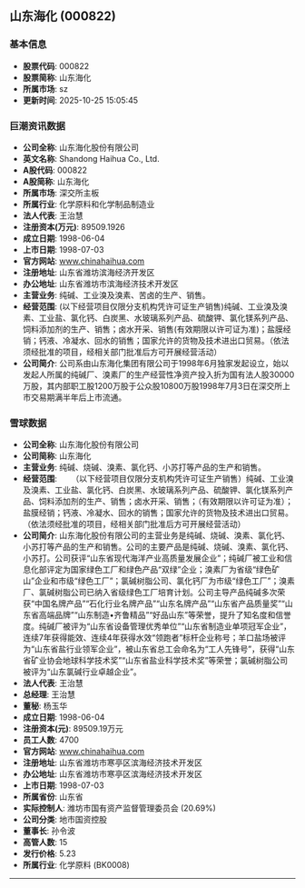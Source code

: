 ## 山东海化 (000822)

### 基本信息

- **股票代码**: 000822
- **股票简称**: 山东海化
- **所属市场**: sz
- **更新时间**: 2025-10-25 15:05:45

### 巨潮资讯数据

- **公司全称**: 山东海化股份有限公司
- **英文名称**: Shandong Haihua Co., Ltd.
- **A股代码**: 000822
- **A股简称**: 山东海化
- **所属市场**: 深交所主板
- **所属行业**: 化学原料和化学制品制造业
- **法人代表**: 王治慧
- **注册资本(万元)**: 89509.1926
- **成立日期**: 1998-06-04
- **上市日期**: 1998-07-03
- **官方网站**: www.chinahaihua.com
- **注册地址**: 山东省潍坊滨海经济开发区
- **办公地址**: 山东省潍坊市滨海经济技术开发区
- **主营业务**: 纯碱、工业溴及溴素、苦卤的生产、销售。
- **经营范围**: (以下经营项目仅限分支机构凭许可证生产销售)纯碱、工业溴及溴素、工业盐、氯化钙、白炭黑、水玻璃系列产品、硫酸钾、氯化镁系列产品、饲料添加剂的生产、销售；卤水开采、销售(有效期限以许可证为准)；盐膜经销；钙液、冷凝水、回水的销售；国家允许的货物及技术进出口贸易。（依法须经批准的项目，经相关部门批准后方可开展经营活动）
- **公司简介**: 公司系由山东海化集团有限公司于1998年6月独家发起设立，始以发起人所属的纯碱厂、溴素厂的生产经营性净资产投入折为国有法人股30000万股，其内部职工股1200万股于公众股10800万股1998年7月3日在深交所上市交易期满半年后上市流通。

### 雪球数据

- **公司全称**: 山东海化股份有限公司
- **公司简称**: 山东海化
- **主营业务**: 纯碱、烧碱、溴素、氯化钙、小苏打等产品的生产和销售。
- **经营范围**: 　　（以下经营项目仅限分支机构凭许可证生产销售）纯碱、工业溴及溴素、工业盐、氯化钙、白炭黑、水玻璃系列产品、硫酸钾、氯化镁系列产品、饲料添加剂的生产、销售；卤水开采、销售；（有效期限以许可证为准）；盐膜经销；钙液、冷凝水、回水的销售；国家允许的货物及技术进出口贸易。（依法须经批准的项目，经相关部门批准后方可开展经营活动）
- **公司简介**: 山东海化股份有限公司的主营业务是纯碱、烧碱、溴素、氯化钙、小苏打等产品的生产和销售。公司的主要产品是纯碱、烧碱、溴素、氯化钙、小苏打。公司获评“山东省现代海洋产业高质量发展企业”；纯碱厂被工业和信息化部评定为国家绿色工厂和绿色产品“双绿”企业；溴素厂为省级“绿色矿山”企业和市级“绿色工厂”；氯碱树脂公司、氯化钙厂为市级“绿色工厂”；溴素厂、氯碱树脂公司已纳入省级绿色工厂培育计划。公司主导产品纯碱多次荣获“中国名牌产品”“石化行业名牌产品”“山东名牌产品”“山东省产品质量奖”“山东省高端品牌”“山东制造•齐鲁精品”“好品山东”等荣誉，提升了知名度和信誉度。纯碱厂被评为“山东省设备管理优秀单位”“山东省制造业单项冠军企业”，连续7年获得能效、连续4年获得水效“领跑者”标杆企业称号；羊口盐场被评为“山东省盐行业领军企业”，被山东省总工会命名为“工人先锋号”，获得“山东省矿业协会地球科学技术奖”“山东省盐业科学技术奖”等荣誉；氯碱树脂公司被评为“山东氯碱行业卓越企业”。
- **法人代表**: 王治慧
- **总经理**: 王治慧
- **董秘**: 杨玉华
- **成立日期**: 1998-06-04
- **注册资本(元)**: 89509.19万元
- **员工人数**: 4700
- **官方网站**: www.chinahaihua.com
- **注册地址**: 山东省潍坊市寒亭区滨海经济技术开发区
- **办公地址**: 山东省潍坊市寒亭区滨海经济技术开发区
- **上市日期**: 1998-07-03
- **所属省份**: 山东省
- **实际控制人**: 潍坊市国有资产监督管理委员会 (20.69%)
- **公司分类**: 地市国资控股
- **董事长**: 孙令波
- **高管人数**: 15
- **发行价格**: 5.23
- **所属行业**: 化学原料 (BK0008)

---